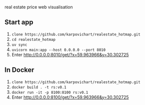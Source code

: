 real estate price web visualisation
## Start app
1. `clone https://github.com/karpovichart/realestate_hotmap.git`
2. `cd realestate_hotmap`
3. `uv sync`
4. `uvicorn main:app --host 0.0.0.0 --port 8010`
5. Enter http://0.0.0.0:8010/get/?x=59.963966&y=30.302725
## In Docker
1. `clone https://github.com/karpovichart/realestate_hotmap.git`
2. `docker build . -t rs:v0.1` 
3. `docker run -it -p 8100:8100 rs:v0.1`
4. Enter http://0.0.0.0:8100/get/?x=59.963966&y=30.302725
